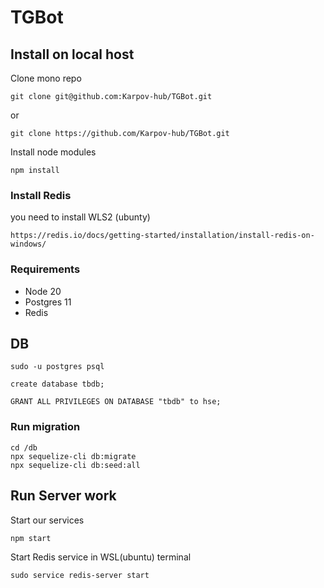 # TGBot

## Install on local host

Clone mono repo

```
git clone git@github.com:Karpov-hub/TGBot.git
```

or

```
git clone https://github.com/Karpov-hub/TGBot.git
```

Install node modules

```
npm install
```

### Install Redis

you need to install WLS2 (ubunty)

```
https://redis.io/docs/getting-started/installation/install-redis-on-windows/

```

### Requirements

- Node 20
- Postgres 11
- Redis

## DB

```
sudo -u postgres psql

create database tbdb;

GRANT ALL PRIVILEGES ON DATABASE "tbdb" to hse;
```

### Run migration

```
cd /db
npx sequelize-cli db:migrate
npx sequelize-cli db:seed:all
```

## Run Server work

Start our services

```
npm start
```

Start Redis service in WSL(ubuntu) terminal

```
sudo service redis-server start
```
